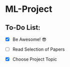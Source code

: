 # ML-Project

## To-Do List:

- [x] Be Awesome! 😎
- [ ] Read Selection of Papers
- [x] Choose Project Topic

